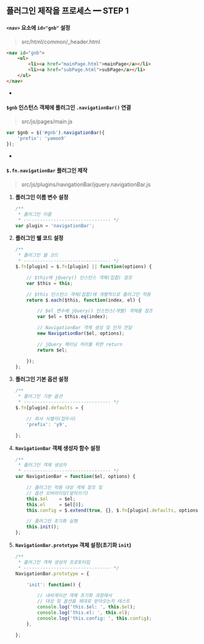 ## 플러그인 제작을 프로세스 ━ STEP 1

#### `<nav>` 요소에 `id="gnb"` 설정

> src/html/common/_header.html

```html
<nav id="gnb">
	<ul>
		<li><a href="mainPage.html">mainPage</a></li>
		<li><a href="subPage.html">subPage</a></li>
	</ul>
</nav>
```

-

#### `$gnb` 인스턴스 객체에 플러그인 `.navigationBar()` 연결

> src/js/pages/main.js

```js
var $gnb = $('#gnb').navigationBar({
	'prefix': 'yamoo9'
});
```

-

#### `$.fn.navigationBar` 플러그인 제작

> src/js/plugins/navigationBar/jquery.navigationBar.js

1. **플러그인 이름 변수 설정**
	```js
	/**
	 * 플러그인 이름
	 * -------------------------------- */
	var plugin = 'navigationBar';
	```

2. **플러그인 쉘 코드 설정**
	```js
	/**
	 * 플러그인 쉘 코드
	 * -------------------------------- */
	$.fn[plugin] = $.fn[plugin] || function(options) {

		// $this에 jQuery() 인스턴스 객체(집합) 참조
		var $this = this;

		// $this 인스턴스 객체(집합)에 개별적으로 플러그인 적용
		return $.each($this, function(index, el) {

			// $el 변수에 jQuery() 인스턴스(개별) 객체를 참조
			var $el = $this.eq(index);

			// NavigationBar 객체 생성 및 인자 전달
			new NavigationBar($el, options);

			// jQuery 체이닝 처리를 위한 return
			return $el;

		});
	};
	```

3. **플러그인 기본 옵션 설정**
	```js
	/**
	 * 플러그인 기본 옵션
	 * -------------------------------- */
	$.fn[plugin].defaults = {

		// 회사 식별자(접두사)
		'prefix': 'y9',

	};
	```

4. **`NavigationBar` 객체 생성자 함수 설정**
	```js
	/**
	 * 플러그인 객체 생성자
	 * -------------------------------- */
	var NavigationBar = function($el, options) {

		// 플러그인 적용 대상 객체 참조 및
		// 옵션 오버라이딩(덮어쓰기)
		this.$el    = $el;
		this.el     = $el[0];
		this.config = $.extend(true, {}, $.fn[plugin].defaults, options);

		// 플러그인 초기화 실행
		this.init();
	};
	```

5. **`NavigationBar.prototype` 객체 설정(초기화 `init`)**
	```js
	/**
	 * 플러그인 객체 생성자 프로토타입
	 * -------------------------------- */
	NavigationBar.prototype = {

		'init': function() {

			// 내비게이션 객체 초기화 과정에서
			// 대상 및 옵션을 제대로 받아오는지 테스트
			console.log('this.$el: ', this.$el);
			console.log('this.el: ', this.el);
			console.log('this.config: ', this.config);
		},

	};
	```